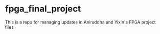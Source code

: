 # fpga_final_project
This is a repo for managing updates in Aniruddha and Yixin's FPGA project files



